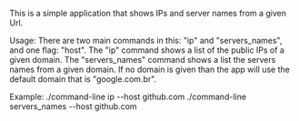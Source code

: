 This is a simple application that shows IPs and server names from a given Url.

Usage:
There are two main commands in this: "ip" and "servers_names", and one flag: "host".
The "ip" command shows a list of the public IPs of a given domain. The "servers_names" command shows a list the servers names from a given domain.
If no domain is given than the app will use the default domain that is "google.com.br".

Example:
./command-line ip --host github.com
./command-line servers_names --host github.com
